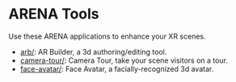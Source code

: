 # ARENA Tools
Use these ARENA applications to enhance your XR scenes.

- [arb/](arb/): AR Builder, a 3d authoring/editing tool.
- [camera-tour/](camera-tour/): Camera Tour, take your scene visitors on a tour.
- [face-avatar/](face-avatar/): Face Avatar, a facially-recognized 3d avatar.

